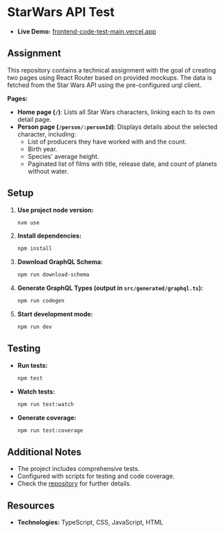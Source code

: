 # StarWars API Test

- **Live Demo:** [frontend-code-test-main.vercel.app](https://frontend-code-test-main.vercel.app)

## Assignment

This repository contains a technical assignment with the goal of creating two pages using React Router based on provided mockups. The data is fetched from the Star Wars API using the pre-configured urql client.

**Pages:**

- **Home page (`/`)**: Lists all Star Wars characters, linking each to its own detail page.
- **Person page (`/person/:personId`)**: Displays details about the selected character, including:
  - List of producers they have worked with and the count.
  - Birth year.
  - Species' average height.
  - Paginated list of films with title, release date, and count of planets without water.

## Setup

1. **Use project node version:**

    ```bash
    nvm use
    ```

2. **Install dependencies:**

    ```bash
    npm install
    ```

3. **Download GraphQL Schema:**

    ```bash
    npm run download-schema
    ```

4. **Generate GraphQL Types (output in `src/generated/graphql.ts`):**

    ```bash
    npm run codegen
    ```

5. **Start development mode:**

    ```bash
    npm run dev
    ```

## Testing

- **Run tests:**

    ```bash
    npm test
    ```

- **Watch tests:**

    ```bash
    npm run test:watch
    ```

- **Generate coverage:**

    ```bash
    npm run test:coverage
    ```

## Additional Notes

- The project includes comprehensive tests.
- Configured with scripts for testing and code coverage.
- Check the [repository](https://github.com/javihertz/frontend-code-test-main) for further details.

## Resources

- **Technologies:** TypeScript, CSS, JavaScript, HTML
